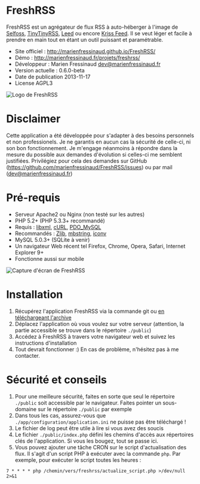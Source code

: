 # FreshRSS
FreshRSS est un agrégateur de flux RSS à auto-héberger à l'image de [Selfoss](http://selfoss.aditu.de/), [TinyTinyRSS](http://tt-rss.org/redmine/projects/tt-rss/wiki), [Leed](http://projet.idleman.fr/leed/) ou encore [Kriss Feed](http://tontof.net/kriss/feed/). Il se veut léger et facile à prendre en main tout en étant un outil puissant et paramétrable.

* Site officiel : http://marienfressinaud.github.io/FreshRSS/
* Démo : http://marienfressinaud.fr/projets/freshrss/
* Développeur : Marien Fressinaud <dev@marienfressinaud.fr>
* Version actuelle : 0.6.0-beta
* Date de publication 2013-11-17
* License AGPL3

![Logo de FreshRSS](http://marienfressinaud.fr/data/images/freshrss/freshrss_title.png)

# Disclaimer
Cette application a été développée pour s'adapter à des besoins personnels et non professionels.
Je ne garantis en aucun cas la sécurité de celle-ci, ni son bon fonctionnement.
Je m'engage néanmoins à répondre dans la mesure du possible aux demandes d'évolution si celles-ci me semblent justifiées.
Privilégiez pour cela des demandes sur GitHub
(https://github.com/marienfressinaud/FreshRSS/issues) ou par mail (dev@marienfressinaud.fr)

# Pré-requis
* Serveur Apache2 ou Nginx (non testé sur les autres)
* PHP 5.2+ (PHP 5.3.3+ recommandé)
 * Requis : [libxml](http://php.net/xml), [cURL](http://php.net/curl), [PDO_MySQL](http://php.net/pdo-mysql)
 * Recommandés : [Zlib](http://php.net/zlib), [mbstring](http://php.net/mbstring), [iconv](http://php.net/iconv)
* MySQL 5.0.3+ (SQLite à venir)
* Un navigateur Web récent tel Firefox, Chrome, Opera, Safari, Internet Explorer 9+
 * Fonctionne aussi sur mobile

![Capture d'écran de FreshRSS](http://marienfressinaud.fr/data/images/freshrss/freshrss_default-design.png)

# Installation
1. Récupérez l'application FreshRSS via la commande git ou [en téléchargeant l'archive](https://github.com/marienfressinaud/FreshRSS/archive/master.zip)
2. Déplacez l'application où vous voulez sur votre serveur (attention, la partie accessible se trouve dans le répertoire `./public`)
3. Accédez à FreshRSS à travers votre navigateur web et suivez les instructions d'installation
4. Tout devrait fonctionner :) En cas de problème, n'hésitez pas à me contacter.

# Sécurité et conseils
1. Pour une meilleure sécurité, faites en sorte que seul le répertoire `./public` soit accessible par le navigateur. Faites pointer un sous-domaine sur le répertoire `./public` par exemple
2. Dans tous les cas, assurez-vous que `./app/configuration/application.ini` ne puisse pas être téléchargé !
3. Le fichier de log peut être utile à lire si vous avez des soucis
4. Le fichier `./public/index.php` défini les chemins d'accès aux répertoires clés de l'application. Si vous les bougez, tout se passe ici.
5. Vous pouvez ajouter une tâche CRON sur le script d'actualisation des flux. Il s'agit d'un script PHP à exécuter avec la commande `php`. Par exemple, pour exécuter le script toutes les heures :
```
7 * * * * php /chemin/vers/freshrss/actualize_script.php >/dev/null 2>&1
```
